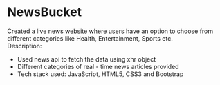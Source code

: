 # NewsBucket
<p> Created a live news website where users have an option to choose from different categories like Health, Entertainment, Sports etc.<br>
Description:
 <ul>
 <li> Used news api to fetch the data using xhr object</li>
 <li> Different categories of real - time news articles provided</li>
 <li> Tech stack used: JavaScript, HTML5, CSS3 and Bootstrap</li>
 </ul>
